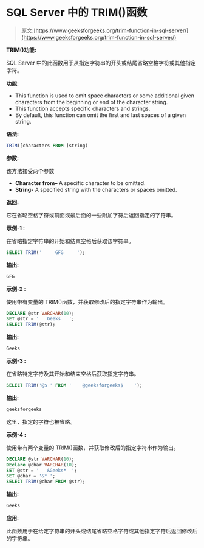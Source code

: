 # SQL Server 中的 TRIM()函数

> 原文:[https://www.geeksforgeeks.org/trim-function-in-sql-server/](https://www.geeksforgeeks.org/trim-function-in-sql-server/)

**TRIM()功能:**

SQL Server 中的此函数用于从指定字符串的开头或结尾省略空格字符或其他指定字符。

**功能:**

*   This function is used to omit space characters or some additional given characters from the beginning or end of the character string.
*   This function accepts specific characters and strings.
*   By default, this function can omit the first and last spaces of a given string.

**语法:**

```sql
TRIM([characters FROM ]string)
```

**参数:**

该方法接受两个参数

*   **Character from–** A specific character to be omitted.
*   **String-** A specified string with the characters or spaces omitted.

**返回:**

它在省略空格字符或前面或最后面的一些附加字符后返回指定的字符串。

**示例-1 :**

在省略指定字符串的开始和结束空格后获取该字符串。

```sql
SELECT TRIM('     GFG     ');
```

**输出:**

```sql
GFG
```

**示例-2 :**

使用带有变量的 TRIM()函数，并获取修改后的指定字符串作为输出。

```sql
DECLARE @str VARCHAR(10);
SET @str = '   Geeks   ';
SELECT TRIM(@str);
```

**输出:**

```sql
Geeks
```

**示例-3 :**

在省略特定字符及其开始和结束空格后获取指定字符串。

```sql
SELECT TRIM('@$ ' FROM '    @geeksforgeeks$    ');
```

**输出:**

```sql
geeksforgeeks
```

这里，指定的字符也被省略。

**示例-4 :**

使用带有两个变量的 TRIM()函数，并获取修改后的指定字符串作为输出。

```sql
DECLARE @str VARCHAR(10);
DEclare @char VARCHAR(10);
SET @str = '   &Geeks*  ';
SET @char = '&* ';
SELECT TRIM(@char FROM @str);
```

**输出:**

```sql
Geeks
```

**应用:**

此函数用于在给定字符串的开头或结尾省略空格字符或其他指定字符后返回修改后的字符串。